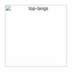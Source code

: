 <div id="stats" align="center">
    <img alt="top-langs" height=200 src="https://github-readme-stats.vercel.app/api/top-langs/?username=sk8thing&layout=compact&hide=cmake,css,html,dockerfile&langs_count=6&card_width=400&theme=transparent" />
</div>
